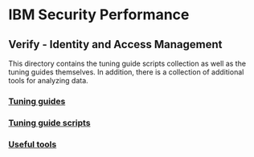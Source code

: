 # IBM Security Performance

## Verify - Identity and Access Management

This directory contains the tuning guide scripts collection as well as the tuning guides themselves.
In addition, there is a collection of additional tools for analyzing data.

### [Tuning guides](docs)

### [Tuning guide scripts](scripts)

### [Useful tools](tools)
